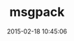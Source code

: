 ---
layout: post
title:  "msgpack"
repo:   "msgpack/msgpack-ruby"
date:   2015-02-18 10:45:06
gemurl: http://msgpack.org/
---